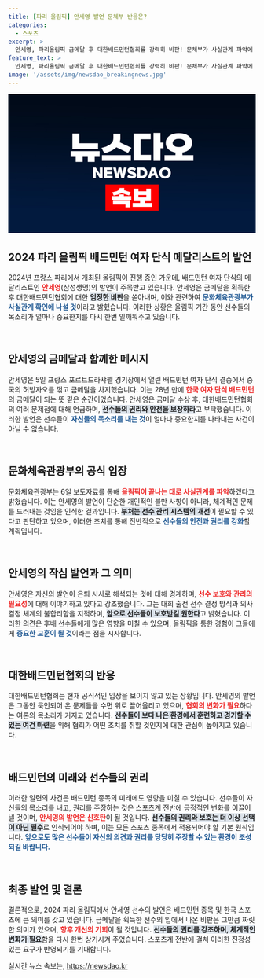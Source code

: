 ```yaml
---
title: [파리 올림픽] 안세영 발언 문체부 반응은?
categories:
  - 스포츠
excerpt: >
  안세영, 파리올림픽 금메달 후 대한배드민턴협회를 강력히 비판! 문체부가 사실관계 파악에 나서며 선수 보호 논의가 촉발되고 있다. 과연 배드민턴계에 어떤 변화가 올까?
feature_text: >
  안세영, 파리올림픽 금메달 후 대한배드민턴협회를 강력히 비판! 문체부가 사실관계 파악에 나서며 선수 보호 논의가 촉발되고 있다. 과연 배드민턴계에 어떤 변화가 올까?
image: '/assets/img/newsdao_breakingnews.jpg'
---
```


<p><img src="/assets/img/newsdao_breakingnews.jpg" alt="cryptoinkorea 속보" /></p>

<h2 data-ke-size="size26">2024 파리 올림픽 배드민턴 여자 단식 메달리스트의 발언</h2>

<p data-ke-size="size16">2024년 프랑스 파리에서 개최된 올림픽이 진행 중인 가운데, 배드민턴 여자 단식의 메달리스트인 <b><span style="color: #ee2323;">안세영</span></b>(삼성생명)의 발언이 주목받고 있습니다. 안세영은 금메달을 획득한 후 대한배드민턴협회에 대한 <b><span style="background-color: #21538527;">엄정한 비판</span></b>을 쏟아내며, 이와 관련하여 <b><span style="color: #1a5490;">문화체육관광부가 사실관계 확인에 나설 것</span></b>이라고 밝혔습니다. 이러한 상황은 올림픽 기간 동안 선수들의 목소리가 얼마나 중요한지를 다시 한번 일깨워주고 있습니다.</p>

<p data-ke-size="size16">&nbsp;</p>

<h2 data-ke-size="size26">안세영의 금메달과 함께한 메시지</h2>

<p data-ke-size="size16">안세영은 5일 프랑스 포르트드라샤펠 경기장에서 열린 배드민턴 여자 단식 결승에서 중국의 허빙자오를 꺾고 금메달을 차지했습니다. 이는 28년 만에 <b><span style="color: #ee2323;">한국 여자 단식 배드민턴</span></b>의 금메달이 되는 뜻 깊은 순간이었습니다. 안세영은 금메달 수상 후, 대한배드민턴협회의 여러 문제점에 대해 언급하며, <b><span style="background-color: #21538527;">선수들의 권리와 안전을 보장하라</span></b>고 부탁했습니다. 이러한 발언은 선수들이 <b><span style="color: #1a5490;">자신들의 목소리를 내는 것</span></b>이 얼마나 중요한지를 나타내는 사건이 아닐 수 없습니다.</p>

<p data-ke-size="size16">&nbsp;</p>

<h2 data-ke-size="size26">문화체육관광부의 공식 입장</h2>

<p data-ke-size="size16">문화체육관광부는 6일 보도자료를 통해 <b><span style="color: #ee2323;">올림픽이 끝나는 대로 사실관계를 파악</span></b>하겠다고 밝혔습니다. 이는 안세영의 발언이 단순한 개인적인 불만 사항이 아니라, 체계적인 문제를 드러내는 것임을 인식한 결과입니다. <b><span style="background-color: #21538527;">부처는 선수 관리 시스템의 개선</span></b>이 필요할 수 있다고 판단하고 있으며, 이러한 조치를 통해 전반적으로 <b><span style="color: #1a5490;">선수들의 안전과 권리를 강화</span></b>할 계획입니다.</p>

<p data-ke-size="size16">&nbsp;</p>

<h2 data-ke-size="size26">안세영의 작심 발언과 그 의미</h2>

<p data-ke-size="size16">안세영은 자신의 발언이 은퇴 시사로 해석되는 것에 대해 경계하며, <b><span style="color: #ee2323;">선수 보호와 관리의 필요성</span></b>에 대해 이야기하고 있다고 강조했습니다. 그는 대회 출전 선수 결정 방식과 의사결정 체계의 불합리함을 지적하며, <b><span style="background-color: #21538527;">앞으로 선수들이 보호받길 원한다</span></b>고 밝혔습니다. 이러한 의견은 후배 선수들에게 많은 영향을 미칠 수 있으며, 올림픽을 통한 경험이 그들에게 <b><span style="color: #1a5490;">중요한 교훈이 될 것</span></b>이라는 점을 시사합니다.</p>

<p data-ke-size="size16">&nbsp;</p>

<h2 data-ke-size="size26">대한배드민턴협회의 반응</h2>

<p data-ke-size="size16">대한배드민턴협회는 현재 공식적인 입장을 보이지 않고 있는 상황입니다. 안세영의 발언은 그동안 묵인되어 온 문제들을 수면 위로 끌어올리고 있으며, <b><span style="color: #ee2323;">협회의 변화가 필요</span></b>하다는 여론의 목소리가 커지고 있습니다. <b><span style="background-color: #21538527;">선수들이 보다 나은 환경에서 훈련하고 경기할 수 있는 여건 마련</span></b>을 위해 협회가 어떤 조치를 취할 것인지에 대한 관심이 높아지고 있습니다.</p>

<p data-ke-size="size16">&nbsp;</p>

<h2 data-ke-size="size26">배드민턴의 미래와 선수들의 권리</h2>

<p data-ke-size="size16">이러한 일련의 사건은 배드민턴 종목의 미래에도 영향을 미칠 수 있습니다. 선수들이 자신들의 목소리를 내고, 권리를 주장하는 것은 스포츠계 전반에 긍정적인 변화를 이끌어낼 것이며, <b><span style="color: #ee2323;">안세영의 발언은 신호탄</span></b>이 될 것입니다. <b><span style="background-color: #21538527;">선수들의 권리와 보호는 더 이상 선택이 아닌 필수</span></b>로 인식되어야 하며, 이는 모든 스포츠 종목에서 적용되어야 할 기본 원칙입니다. <b><span style="color: #1a5490;">앞으로도 많은 선수들이 자신의 의견과 권리를 당당히 주장할 수 있는 환경이 조성되길 바랍니다.</span></b></p>

<p data-ke-size="size16">&nbsp;</p>

<h2 data-ke-size="size26">최종 발언 및 결론</h2>

<p data-ke-size="size16">결론적으로, 2024 파리 올림픽에서 안세영 선수의 발언은 배드민턴 종목 및 한국 스포츠에 큰 의미를 갖고 있습니다. 금메달을 획득한 선수의 입에서 나온 비판은 그만큼 짜릿한 의미가 있으며, <b><span style="color: #ee2323;">향후 개선의 기회</span></b>이 될 것입니다. <b><span style="background-color: #21538527;">선수들의 권리를 강조하며, 체계적인 변화가 필요</span></b>함을 다시 한번 상기시켜 주었습니다. 스포츠계 전반에 걸쳐 이러한 진정성 있는 요구가 반영되기를 기대합니다.</p>
실시간 뉴스 속보는, <a href="https://newsdao.kr" rel="dofollow">https://newsdao.kr</a>


